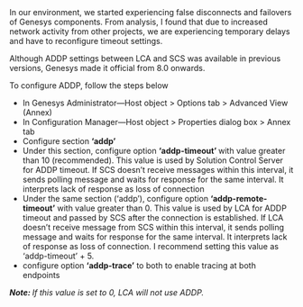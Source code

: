 
<div dir="ltr">
  In our environment, we started experiencing false disconnects and failovers of Genesys components. From analysis, I found that due to increased network activity from other projects, we are experiencing temporary delays and have to reconfigure timeout settings.</p> 
  
  <p>
    Although ADDP settings between LCA and SCS was available in previous versions, Genesys made it official from 8.0 onwards.
  </p>
  
  <p>
    To configure ADDP, follow the steps below
  </p>
  
  <ul>
    <li>
      In Genesys Administrator—Host object > Options tab > Advanced View (Annex)
    </li>
    <li>
      In Configuration Manager—Host object > Properties dialog box > Annex tab
    </li>
    <li>
      Configure section <b>&#8216;addp&#8217;</b>
    </li>
    <li>
      Under this section, configure option <b>&#8216;addp-timeout&#8217; </b>with value greater than 10 (recommended). This value is used by Solution Control Server for ADDP timeout. If SCS doesn&#8217;t receive messages within this interval, it sends polling message and waits for response for the same interval. It interprets lack of response as loss of connection
    </li>
    <li>
      Under the same section (&#8216;addp&#8217;), configure option <b>&#8216;addp-remote-timeout&#8217;</b> with value greater than 0. This value is used by LCA for ADDP timeout and passed by SCS after the connection is established. If LCA doesn&#8217;t receive message from SCS within this interval, it sends polling message and waits for response for the same interval. It interprets lack of response as loss of connection. I recommend setting this value as &#8216;addp-timeout&#8217; + 5.
    </li>
    <li>
      configure option <b>&#8216;addp-trace&#8217;</b> to both to enable tracing at both endpoints
    </li>
  </ul>
  
  <p>
    <i><b>Note: </b>If this value is set to 0, LCA will not use ADDP. </i></div>